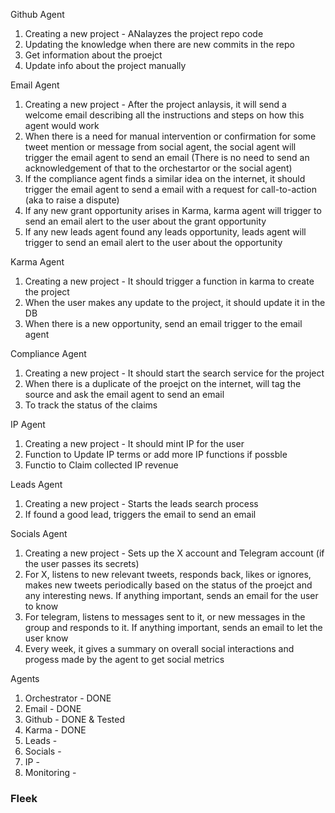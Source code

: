 Github Agent

1. Creating a new project - ANalayzes the project repo code
2. Updating the knowledge when there are new commits in the repo
3. Get information about the proejct
4. Update info about the project manually

Email Agent

1. Creating a new project - After the project anlaysis, it will send a welcome email describing all the instructions and steps on how this agent would work
2. When there is a need for manual intervention or confirmation for some tweet mention or message from social agent, the social agent will trigger the email agent to send an email (There is no need to send an acknowledgement of that to the orchestartor or the social agent)
3. If the compliance agent finds a similar idea on the internet, it should trigger the email agent to send a email with a request for call-to-action (aka to raise a dispute)
4. If any new grant opportunity arises in Karma, karma agent will trigger to send an email alert to the user about the grant opportunity
5. If any new leads agent found any leads opportunity, leads agent will trigger to send an email alert to the user about the opportunity

Karma Agent

1. Creating a new project - It should trigger a function in karma to create the project
2. When the user makes any update to the project, it should update it in the DB
3. When there is a new opportunity, send an email trigger to the email agent

Compliance Agent

1. Creating a new project - It should start the search service for the project
2. When there is a duplicate of the proejct on the internet, will tag the source and ask the email agent to send an email
3. To track the status of the claims

IP Agent

1. Creating a new project - It should mint IP for the user
2. Function to Update IP terms or add more IP functions if possble
3. Functio to Claim collected IP revenue

Leads Agent

1. Creating a new project - Starts the leads search process
2. If found a good lead, triggers the email to send an email

Socials Agent

1. Creating a new project - Sets up the X account and Telegram account (if the user passes its secrets)
2. For X, listens to new relevant tweets, responds back, likes or ignores, makes new tweets periodically based on the status of the proejct and any interesting news. If anything important, sends an email for the user to know
3. For telegram, listens to messages sent to it, or new messages in the group and responds to it. If anything important, sends an email to let the user know
4. Every week, it gives a summary on overall social interactions and progess made by the agent to get social metrics

Agents

1. Orchestrator - DONE
2. Email - DONE
3. Github - DONE & Tested
4. Karma - DONE
5. Leads -
6. Socials -
7. IP -
8. Monitoring -


### Fleek 
